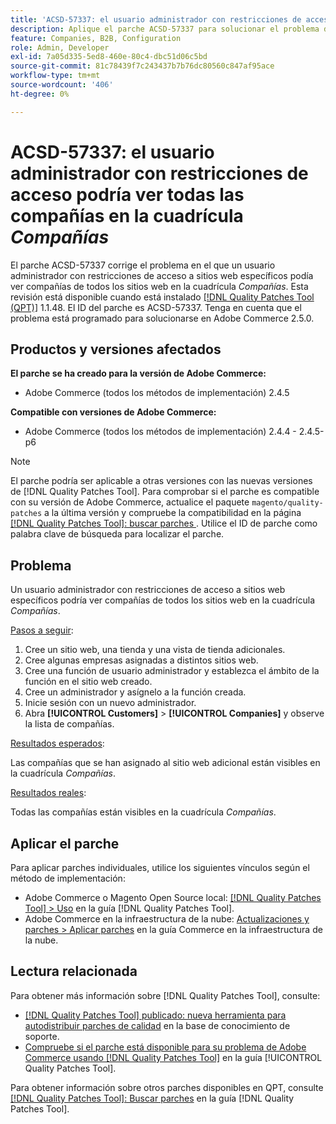 ```yaml
---
title: 'ACSD-57337: el usuario administrador con restricciones de acceso puede ver todas las compañías en la cuadrícula Compañías'
description: Aplique el parche ACSD-57337 para solucionar el problema de Adobe Commerce, en el que un usuario administrador con restricciones de acceso a sitios web específicos puede ver compañías de todos los sitios web en la cuadrícula Compañías.
feature: Companies, B2B, Configuration
role: Admin, Developer
exl-id: 7a05d335-5ed8-460e-80c4-dbc51d06c5bd
source-git-commit: 81c78439f7c243437b7b76dc80560c847af95ace
workflow-type: tm+mt
source-wordcount: '406'
ht-degree: 0%

---
```


# ACSD-57337: el usuario administrador con restricciones de acceso podría ver todas las compañías en la cuadrícula *Compañías*

El parche ACSD-57337 corrige el problema en el que un usuario administrador con restricciones de acceso a sitios web específicos podía ver compañías de todos los sitios web en la cuadrícula *Compañías*. Esta revisión está disponible cuando está instalado [[!DNL Quality Patches Tool (QPT)]](https://experienceleague.adobe.com/es/docs/commerce-knowledge-base/kb/announcements/commerce-announcements/magento-quality-patches-released-new-tool-to-self-serve-quality-patches) 1.1.48. El ID del parche es ACSD-57337. Tenga en cuenta que el problema está programado para solucionarse en Adobe Commerce 2.5.0.

## Productos y versiones afectados

**El parche se ha creado para la versión de Adobe Commerce:**

* Adobe Commerce (todos los métodos de implementación) 2.4.5

**Compatible con versiones de Adobe Commerce:**

* Adobe Commerce (todos los métodos de implementación) 2.4.4 - 2.4.5-p6

>[!NOTE]
>
>El parche podría ser aplicable a otras versiones con las nuevas versiones de [!DNL Quality Patches Tool]. Para comprobar si el parche es compatible con su versión de Adobe Commerce, actualice el paquete `magento/quality-patches` a la última versión y compruebe la compatibilidad en la página [[!DNL Quality Patches Tool]: buscar parches ](https://experienceleague.adobe.com/tools/commerce-quality-patches/index.html?lang=es). Utilice el ID de parche como palabra clave de búsqueda para localizar el parche.

## Problema

Un usuario administrador con restricciones de acceso a sitios web específicos podría ver compañías de todos los sitios web en la cuadrícula *Compañías*.

<u>Pasos a seguir</u>:

1. Cree un sitio web, una tienda y una vista de tienda adicionales.
1. Cree algunas empresas asignadas a distintos sitios web.
1. Cree una función de usuario administrador y establezca el ámbito de la función en el sitio web creado.
1. Cree un administrador y asígnelo a la función creada.
1. Inicie sesión con un nuevo administrador.
1. Abra **[!UICONTROL Customers]** > **[!UICONTROL Companies]** y observe la lista de compañías.

<u>Resultados esperados</u>:

Las compañías que se han asignado al sitio web adicional están visibles en la cuadrícula *Compañías*.

<u>Resultados reales</u>:

Todas las compañías están visibles en la cuadrícula *Compañías*.

## Aplicar el parche

Para aplicar parches individuales, utilice los siguientes vínculos según el método de implementación:

* Adobe Commerce o Magento Open Source local: [[!DNL Quality Patches Tool] > Uso](/help/tools/quality-patches-tool/usage.md) en la guía [!DNL Quality Patches Tool].
* Adobe Commerce en la infraestructura de la nube: [Actualizaciones y parches > Aplicar parches](https://experienceleague.adobe.com/docs/commerce-cloud-service/user-guide/develop/upgrade/apply-patches.html?lang=es) en la guía Commerce en la infraestructura de la nube.

## Lectura relacionada

Para obtener más información sobre [!DNL Quality Patches Tool], consulte:

* [[!DNL Quality Patches Tool] publicado: nueva herramienta para autodistribuir parches de calidad](https://experienceleague.adobe.com/es/docs/commerce-knowledge-base/kb/announcements/commerce-announcements/magento-quality-patches-released-new-tool-to-self-serve-quality-patches) en la base de conocimiento de soporte.
* [Compruebe si el parche está disponible para su problema de Adobe Commerce usando [!DNL Quality Patches Tool]](/help/tools/quality-patches-tool/patches-available-in-qpt/check-patch-for-magento-issue-with-magento-quality-patches.md) en la guía [!UICONTROL Quality Patches Tool].


Para obtener información sobre otros parches disponibles en QPT, consulte [[!DNL Quality Patches Tool]: Buscar parches](https://experienceleague.adobe.com/tools/commerce-quality-patches/index.html?lang=es) en la guía [!DNL Quality Patches Tool].
